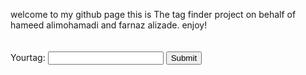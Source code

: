 welcome to my github page this is The tag finder project on behalf of hameed alimohamadi and farnaz alizade. enjoy! <br><br><br>
<label for = "tag-in">Your<span font-size = "20em">tag</span>:</label>
<input type = "text" name = "tag-in" id = "tag-in">
<input type = "submit" name = "submit">




<script>
  window.fbAsyncInit = function() {
    FB.init({
      appId      : '4037672036267212',
      cookie     : true,
      xfbml      : true,
      version    : 'v9.0'
    });
      
    FB.AppEvents.logPageView();   
      
  };

  (function(d, s, id){
     var js, fjs = d.getElementsByTagName(s)[0];
     if (d.getElementById(id)) {return;}
     js = d.createElement(s); js.id = id;
     js.src = "https://connect.facebook.net/en_US/sdk.js";
     fjs.parentNode.insertBefore(js, fjs);
   }(document, 'script', 'facebook-jssdk'));
</script>

<script type = 'javascript'>
var submit_button = document.getElementById('submit')
submit_button.onclcick = function(){
  window.fbAsyncInit()
  }
</script>
